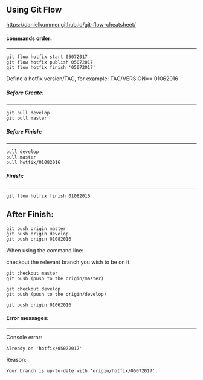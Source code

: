 Using Git Flow
--------------

https://danielkummer.github.io/git-flow-cheatsheet/


#### commands order:
----------
    git flow hotfix start 05072017
    git flow hotfix publish 05072017
    git flow hotfix finish '05072017'


Define a hotfix version/TAG, for example: TAG/VERSION== 01062016

##### Before Create:
-------

    git pull develop
    git pull master


##### Before Finish:
-------
    pull develop
    pull master
    pull hotfix/01082016

##### Finish:
------
    git flow hotfix finish 01082016

After Finish:
-------------
    git push origin master
    git push origin develop
    git push origin 01082016


When using the command line:

checkout the relevant branch you wish to be on it.

    git checkout master
    git push (push to the origin/master)

    git checkout develop
    git push (push to the origin/develop)

    git push origin 01062016

#### Error messages:
-------
Console error: 

    Already on 'hotfix/05072017'

Reason:

    Your branch is up-to-date with 'origin/hotfix/05072017'.


